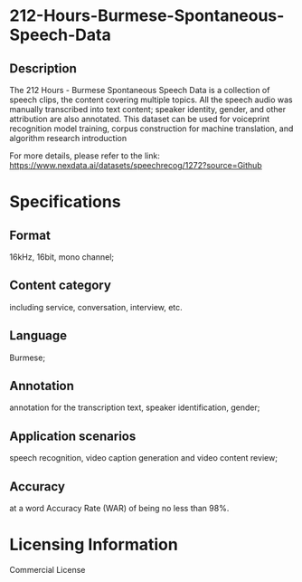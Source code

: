 # 212-Hours-Burmese-Spontaneous-Speech-Data

## Description
The 212 Hours - Burmese Spontaneous Speech Data is a collection of speech clips, the content covering multiple topics. All the speech audio was manually transcribed into text content; speaker identity, gender, and other attribution are also annotated. This dataset can be used for voiceprint recognition model training, corpus construction for machine translation, and algorithm research introduction

For more details, please refer to the link: https://www.nexdata.ai/datasets/speechrecog/1272?source=Github


# Specifications
## Format
16kHz, 16bit, mono channel;
## Content category
including service, conversation, interview, etc.
## Language
Burmese;
## Annotation
annotation for the transcription text, speaker identification, gender;
## Application scenarios
speech recognition, video caption generation and video content review;
## Accuracy
at a word Accuracy Rate (WAR) of being no less than 98%.

# Licensing Information
Commercial License
